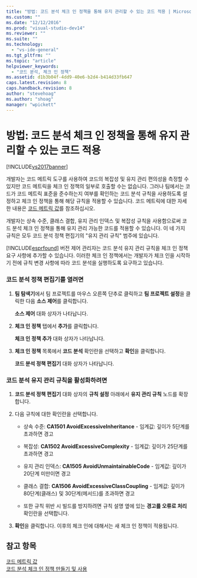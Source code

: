 ```yaml
---
title: "방법: 코드 분석 체크 인 정책을 통해 유지 관리할 수 있는 코드 적용 | Microsoft Docs"
ms.custom: ""
ms.date: "12/12/2016"
ms.prod: "visual-studio-dev14"
ms.reviewer: ""
ms.suite: ""
ms.technology: 
  - "vs-ide-general"
ms.tgt_pltfrm: ""
ms.topic: "article"
helpviewer_keywords: 
  - "코드 분석, 체크 인 정책"
ms.assetid: d1b3b04f-4dd9-40e6-b2d4-b414d33fb647
caps.latest.revision: 8
caps.handback.revision: 8
author: "stevehoag"
ms.author: "shoag"
manager: "wpickett"
---
```

# 방법: 코드 분석 체크 인 정책을 통해 유지 관리할 수 있는 코드 적용
[!INCLUDE[vs2017banner](../code-quality/includes/vs2017banner.md)]

개발자는 코드 메트릭 도구를 사용하여 코드의 복잡성 및 유지 관리 편의성을 측정할 수 있지만 코드 메트릭을 체크 인 정책의 일부로 호출할 수는 없습니다.  그러나 팀에서는 코드가 코드 메트릭 표준을 준수하는지 여부를 확인하는 코드 분석 규칙을 사용하도록 설정하고 체크 인 정책을 통해 해당 규칙을 적용할 수 있습니다.  코드 메트릭에 대한 자세한 내용은 [코드 메트릭 값](../code-quality/code-metrics-values.md)를 참조하십시오.  
  
 개발자는 상속 수준, 클래스 결합, 유지 관리 인덱스 및 복잡성 규칙을 사용함으로써 코드 분석 체크 인 정책을 통해 유지 관리 가능한 코드를 적용할 수 있습니다.  이 네 가지 규칙은 모두 코드 분석 정책 편집기의 "유지 관리 규칙" 범주에 있습니다.  
  
 [!INCLUDE[esprfound](../code-quality/includes/esprfound_md.md)] 버전 제어 관리자는 코드 분석 유지 관리 규칙을 체크 인 정책 요구 사항에 추가할 수 있습니다.  이러한 체크 인 정책에서는 개발자가 체크 인을 시작하기 전에 규칙 변경 사항에 따라 코드 분석을 실행하도록 요구하고 있습니다.  
  
### 코드 분석 정책 편집기를 열려면  
  
1.  **팀 탐색기**에서 팀 프로젝트를 마우스 오른쪽 단추로 클릭하고 **팀 프로젝트 설정**을 클릭한 다음 **소스 제어**를 클릭합니다.  
  
     **소스 제어** 대화 상자가 나타납니다.  
  
2.  **체크 인 정책** 탭에서 **추가**를 클릭합니다.  
  
     **체크 인 정책 추가** 대화 상자가 나타납니다.  
  
3.  **체크 인 정책** 목록에서 **코드 분석** 확인란을 선택하고 **확인**을 클릭합니다.  
  
     **코드 분석 정책 편집기** 대화 상자가 나타납니다.  
  
### 코드 분석 유지 관리 규칙을 활성화하려면  
  
1.  **코드 분석 정책 편집기** 대화 상자의 **규칙 설정** 아래에서 **유지 관리 규칙** 노드를 확장합니다.  
  
2.  다음 규칙에 대한 확인란을 선택합니다.  
  
    -   상속 수준: **CA1501 AvoidExcessiveInheritance** \- 임계값: 깊이가 5단계를 초과하면 경고  
  
    -   복잡성: **CA1502 AvoidExcessiveComplexity** \- 임계값: 깊이가 25단계를 초과하면 경고  
  
    -   유지 관리 인덱스: **CA1505 AvoidUnmaintainableCode** \- 임계값: 깊이가 20단계 미만이면 경고  
  
    -   클래스 결합: **CA1506 AvoidExcessiveClassCoupling** \- 임계값: 깊이가 80단계\(클래스\) 및 30단계\(메서드\)를 초과하면 경고  
  
    -   또한 규칙 위반 시 빌드를 방지하려면 규칙 설명 옆에 있는 **경고를 오류로 처리** 확인란을 선택합니다.  
  
3.  **확인**을 클릭합니다.  이후의 체크 인에 대해서는 새 체크 인 정책이 적용됩니다.  
  
## 참고 항목  
 [코드 메트릭 값](../code-quality/code-metrics-values.md)   
 [코드 분석 체크 인 정책 만들기 및 사용](../code-quality/creating-and-using-code-analysis-check-in-policies.md)